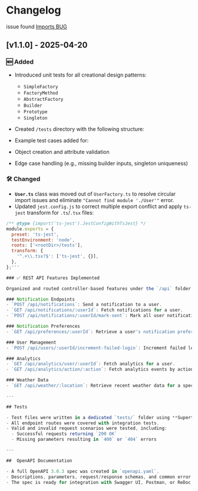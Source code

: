 # Changelog

issue found [Imports BUG](https://github.com/mehluli-dlamini-219105359/sundry-weather-notifications/issues/18)

## [v1.1.0] - 2025-04-20

### 🆕 Added
- Introduced unit tests for all creational design patterns:
  - `SimpleFactory`
  - `FactoryMethod`
  - `AbstractFactory`
  - `Builder`
  - `Prototype`
  - `Singleton`
- Created `/tests` directory with the following structure:


- Example test cases added for:
- Object creation and attribute validation
- Edge case handling (e.g., missing builder inputs, singleton uniqueness)

### 🛠️ Changed 
- **`User.ts`** class was moved out of `UserFactory.ts` to resolve circular import issues and eliminate `"Cannot find module './User'"` error.
- Updated `jest.config.js` to correct multiple export conflict and apply `ts-jest` transform for `.ts`/`.tsx` files:
```js
/** @type {import('ts-jest').JestConfigWithTsJest} */
module.exports = {
  preset: 'ts-jest',
  testEnvironment: 'node',
  roots: ['<rootDir>/tests'],
  transform: {
    '^.+\\.tsx?$': ['ts-jest', {}],
  },
};'''

### ✅ REST API Features Implemented

Organized and routed controller-based features under the `/api` folder:

### Notification Endpoints
- `POST /api/notifications`: Send a notification to a user.
- `GET /api/notifications/:userId`: Fetch notifications for a user.
- `POST /api/notifications/:userId/mark-sent`: Mark all user notifications as sent.

### Notification Preferences
- `GET /api/preferences/:userId`: Retrieve a user's notification preferences.

### User Management
- `POST /api/users/:userId/increment-failed-login`: Increment failed login attempts.

### Analytics
- `GET /api/analytics/user/:userId`: Fetch analytics for a user.
- `GET /api/analytics/action/:action`: Fetch analytics events by action.

### Weather Data
- `GET /api/weather/:location`: Retrieve recent weather data for a specific location.

---

## Tests

- Test files were written in a dedicated `tests/` folder using **Supertest** with **Jest**.
- All endpoint routes were covered with integration tests.
- Valid and invalid request scenarios were tested, including:
  - Successful requests returning `200 OK`
  - Missing parameters resulting in `400` or `404` errors

---

##  OpenAPI Documentation

- A full OpenAPI 3.0.3 spec was created in `openapi.yaml`.
- Descriptions, parameters, request/response schemas, and common error codes were defined for every endpoint.
- The spec is ready for integration with Swagger UI, Postman, or ReDoc.

